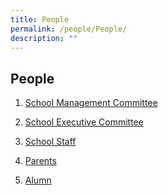 ```yaml
---
title: People
permalink: /people/People/
description: ""
---
```

## People 

1.  [School Management Committee](https://staging.d3b8qjosoo9awx.amplifyapp.com/people/School-Management-Committee/)  
    
2.  [School Executive Committee](https://staging.d3b8qjosoo9awx.amplifyapp.com/people/School-Executive-Committee/)  
    
3.  [School Staff]()  
    
4.  [Parents](https://staging.d3b8qjosoo9awx.amplifyapp.com/people/Parents/Parents/)  
    
5.  [Alumn](https://www.gabrielites.org/)